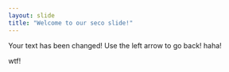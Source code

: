 ```yaml
---
layout: slide
title: "Welcome to our seco slide!"
---
```

Your text has been changed!
Use the left arrow to go back! haha!

wtf!
